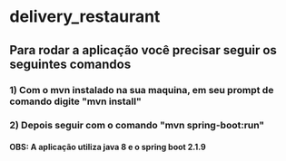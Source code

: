 # delivery_restaurant

## Para rodar a aplicação você precisar seguir os seguintes comandos

### 1) Com o mvn instalado na sua maquina, em seu prompt de comando digite "mvn install"
### 2) Depois seguir com o comando "mvn spring-boot:run"

#### OBS: A aplicação utiliza java 8 e o spring boot 2.1.9

